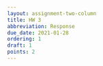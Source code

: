 ```yaml
---
layout: assignment-two-column
title: HW 3
abbreviation: Response
due_date: 2021-01-28
ordering: 1
draft: 1
points: 2
---
```

